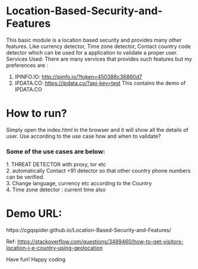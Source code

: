 # Location-Based-Security-and-Features
This basic module is a location based security and provides many other features. Like currency detector, Time zone detector, Contact country code detector which can be used for a application to validate a proper user.
<br>Services Used: There are many services that provides such features but my preferences are :
1. IPINFO.IO: http://ipinfo.io/?token=450386c36860d7
2. IPDATA.CO: https://ipdata.co/?api-key=test
This contains the demo of IPDATA.CO
<h1>How to run?</h1>
Simply open the index.html in the browser and it will show all the details of user.
Use according to the use case how and when to validate?
<h3>Some of the use cases are below:</h3>
1. THREAT DETECTOR with proxy, tor etc<br>
2. automatically Contact +91 detector so that other country phone numbers can be verified.<br>
3. Change language, currency etc according to the Country<br>
4. Time zone detector : current time also<br>

<h1>Demo URL:</h1>
https://cgqspider.github.io/Location-Based-Security-and-Features/

Ref: https://stackoverflow.com/questions/3489460/how-to-get-visitors-location-i-e-country-using-geolocation

Have fun! Happy coding
  
